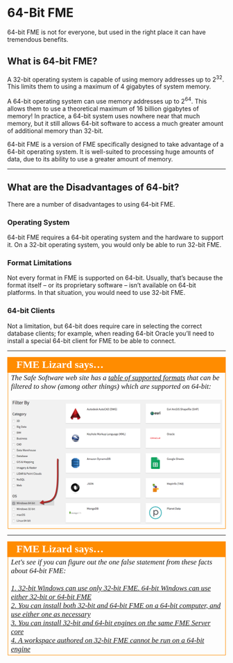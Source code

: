# 64-Bit FME

64-bit FME is not for everyone, but used in the right place it can have tremendous benefits.

## What is 64-bit FME? ##

A 32-bit operating system is capable of using memory addresses up to 2<sup>32</sup>. This limits them to using a maximum of 4 gigabytes of system memory. 

A 64-bit operating system can use memory addresses up to 2<sup>64</sup>. This allows them to use a theoretical maximum of 16 billion gigabytes of memory! In practice, a 64-bit system uses nowhere near that much memory, but it still allows 64-bit software to access a much greater amount of additional memory than 32-bit.

64-bit FME is a version of FME specifically designed to take advantage of a 64-bit operating system. It is well-suited to processing huge amounts of data, due to its ability to use a greater amount of memory.

---

## What are the Disadvantages of 64-bit? ##

There are a number of disadvantages to using 64-bit FME.

### Operating System ###
64-bit FME requires a 64-bit operating system and the hardware to support it. On a 32-bit operating system, you would only be able to run 32-bit FME.

### Format Limitations ###
Not every format in FME is supported on 64-bit. Usually, that’s because the format itself – or its proprietary software – isn’t available on 64-bit platforms. In that situation, you would need to use 32-bit FME.

### 64-bit Clients ###
Not a limitation, but 64-bit does require care in selecting the correct database clients; for example, when reading 64-bit Oracle you’ll need to install a special 64-bit client for FME to be able to connect.

---

<table style="border-spacing: 0px">
<tr>
<td style="vertical-align:middle;background-color:darkorange;border: 2px solid darkorange">
<i class="fa fa-quote-left fa-lg fa-pull-left fa-fw" style="color:white;padding-right: 12px;vertical-align:text-top"></i>
<span style="color:white;font-size:x-large;font-weight: bold;font-family:serif">FME Lizard says…</span>
</td>
</tr>

<tr>
<td style="border: 1px solid darkorange">
<span style="font-family:serif; font-style:italic; font-size:larger">
The Safe Software web site has a <a href="http://safe.com/integrate">table of supported formats</a> that can be filtered to show (among other things) which are supported on 64-bit:
<br><br><img src="./Images/Img2.001.FormatsListOnWebSite.png">
</span>
</td>
</tr>
</table>

---

<table style="border-spacing: 0px">
<tr>
<td style="vertical-align:middle;background-color:darkorange;border: 2px solid darkorange">
<i class="fa fa-quote-left fa-lg fa-pull-left fa-fw" style="color:white;padding-right: 12px;vertical-align:text-top"></i>
<span style="color:white;font-size:x-large;font-weight: bold;font-family:serif">FME Lizard says…</span>
</td>
</tr>

<tr>
<td style="border: 1px solid darkorange">
<span style="font-family:serif; font-style:italic; font-size:larger">
Let's see if you can figure out the one false statement from these facts about 64-bit FME:
<br><br><a href="http://52.73.3.37/fmedatastreaming/Manual/QAResponse2017.fmw?chapter=12&question=1&answer=1&DestDataset_TEXTLINE=C%3A%5CFMEOutput%5CQAResponse.html">1. 32-bit Windows can use only 32-bit FME. 64-bit Windows can use either 32-bit or 64-bit FME</a>
<br><a href="http://52.73.3.37/fmedatastreaming/Manual/QAResponse2017.fmw?chapter=12&question=1&answer=2&DestDataset_TEXTLINE=C%3A%5CFMEOutput%5CQAResponse.html">2. You can install both 32-bit and 64-bit FME on a 64-bit computer, and use either one as necessary</a>
<br><a href="http://52.73.3.37/fmedatastreaming/Manual/QAResponse2017.fmw?chapter=12&question=1&answer=3&DestDataset_TEXTLINE=C%3A%5CFMEOutput%5CQAResponse.html">3. You can install 32-bit and 64-bit engines on the same FME Server core</a>
<br><a href="http://52.73.3.37/fmedatastreaming/Manual/QAResponse2017.fmw?chapter=12&question=1&answer=4&DestDataset_TEXTLINE=C%3A%5CFMEOutput%5CQAResponse.html">4. A workspace authored on 32-bit FME cannot be run on a 64-bit engine</a> 
</span>
</td>
</tr>
</table>
